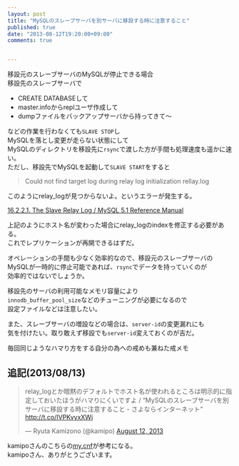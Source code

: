 ```yaml
---
layout: post
title: "MySQLのスレーブサーバを別サーバに移設する時に注意すること"
published: true
date: "2013-08-12T19:20:00+09:00"
comments: true


---
```


移設元のスレーブサーバのMySQLが停止できる場合  
移設先のスレーブサーバで

- CREATE DATABASEして   
- master.infoからreplユーザ作成して
- dumpファイルをバックアップサーバから持ってきて〜  

などの作業を行わなくても`SLAVE STOP`し  
MySQLを落とし変更が走らない状態にして  
MySQLのディレクトリを移設先に`rsync`で渡した方が手間も処理速度も遥かに速い。  
ただし、移設先でMySQLを起動して`SLAVE START`をすると

> Could not find target log during relay log initialization rellay.log

このようにrelay_logが見つからないよ。というエラーが発生する。

[16.2.2.1. The Slave Relay Log / MySQL 5.1 Reference Manual ](http://dev.mysql.com/doc/refman/5.1/en/slave-logs-relaylog.html)  
  
上記のようにホスト名が変わった場合にrelay_logのindexを修正する必要がある。  
これでレプリケーションが再開できるはずだ。  
  
オペレーションの手間も少なく効率的なので、移設元のスレーブサーバの  
MySQLが一時的に停止可能であれば、`rsync`でデータを持っていくのが  
効率的ではないでしょうか。  
  
移設先のサーバの利用可能なメモリ容量により  
`innodb_buffer_pool_size`などのチューニングが必要になるので  
設定ファイルなどは注意したい。  
  
また、スレーブサーバの増設などの場合は、`server-id`の変更漏れにも  
気を付けたい。取り敢えず移設でも`server-id`変えておくのが吉だ。
  
毎回同じようなハマり方をする自分の為への戒めも兼ねた戒メモ

## 追記(2013/08/13)

<blockquote class="twitter-tweet"><p>relay_logとか暗黙のデフォルトでホスト名が使われるところは明示的に指定しておいたほうがハマりにくいですよ / “MySQLのスレーブサーバを別サーバに移設する時に注意すること - さよならインターネット” <a href="http://t.co/IVPKvyxXWi">http://t.co/IVPKvyxXWi</a></p>&mdash; Ryuta Kamizono (@kamipo) <a href="https://twitter.com/kamipo/statuses/366906226359009280">August 12, 2013</a></blockquote>
<script async src="//platform.twitter.com/widgets.js" charset="utf-8"></script>
  
  
kamipoさんのこちらの[my.cnf](https://github.com/kamipo/etcfiles/blob/master/etc/my.cnf#L57)が参考になる。  
kamipoさん、ありがとうございます。
